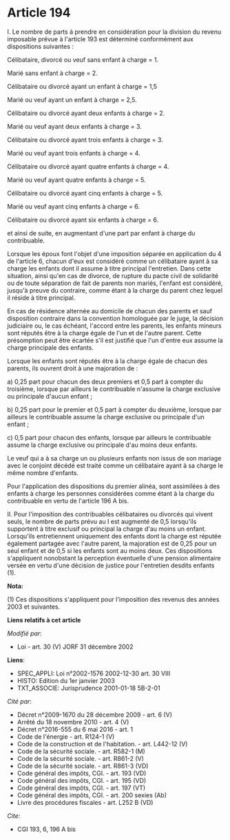 # Article 194

I. Le nombre de parts à prendre en considération pour la division du revenu imposable prévue à l'article 193 est déterminé
conformément aux dispositions suivantes :

Célibataire, divorcé ou veuf sans enfant à charge = 1.

Marié sans enfant à charge = 2.

Célibataire ou divorcé ayant un enfant à charge = 1,5

Marié ou veuf ayant un enfant à charge = 2,5.

Célibataire ou divorcé ayant deux enfants à charge = 2.

Marié ou veuf ayant deux enfants à charge = 3.

Célibataire ou divorcé ayant trois enfants à charge = 3.

Marié ou veuf ayant trois enfants à charge = 4.

Célibataire ou divorcé ayant quatre enfants à charge = 4.

Marié ou veuf ayant quatre enfants à charge = 5.

Célibataire ou divorcé ayant cinq enfants à charge = 5.

Marié ou veuf ayant cinq enfants à charge = 6.

Célibataire ou divorcé ayant six enfants à charge = 6.

et ainsi de suite, en augmentant d'une part par enfant à charge du contribuable.

Lorsque les époux font l'objet d'une imposition séparée en application du 4 de l'article 6, chacun d'eux est considéré comme
un célibataire ayant à sa charge les enfants dont il assume à titre principal l'entretien. Dans cette situation, ainsi qu'en
cas de divorce, de rupture du pacte civil de solidarité ou de toute séparation de fait de parents non mariés, l'enfant est
considéré, jusqu'à preuve du contraire, comme étant à la charge du parent chez lequel il réside à titre principal.

En cas de résidence alternée au domicile de chacun des parents et sauf disposition contraire dans la convention homologuée
par le juge, la décision judiciaire ou, le cas échéant, l'accord entre les parents, les enfants mineurs sont réputés être à
la charge égale de l'un et de l'autre parent. Cette présomption peut être écartée s'il est justifié que l'un d'entre eux
assume la charge principale des enfants.

Lorsque les enfants sont réputés être à la charge égale de chacun des parents, ils ouvrent droit à une majoration de :

a) 0,25 part pour chacun des deux premiers et 0,5 part à compter du troisième, lorsque par ailleurs le contribuable n'assume
la charge exclusive ou principale d'aucun enfant ;

b) 0,25 part pour le premier et 0,5 part à compter du deuxième, lorsque par ailleurs le contribuable assume la charge
exclusive ou principale d'un enfant ;

c) 0,5 part pour chacun des enfants, lorsque par ailleurs le contribuable assume la charge exclusive ou principale d'au moins
deux enfants.

Le veuf qui a à sa charge un ou plusieurs enfants non issus de son mariage avec le conjoint décédé est traité comme un
célibataire ayant à sa charge le même nombre d'enfants.

Pour l'application des dispositions du premier alinéa, sont assimilées à des enfants à charge les personnes considérées comme
étant à la charge du contribuable en vertu de l'article 196 A bis.

II. Pour l'imposition des contribuables célibataires ou divorcés qui vivent seuls, le nombre de parts prévu au I est augmenté
de 0,5 lorsqu'ils supportent à titre exclusif ou principal la charge d'au moins un enfant. Lorsqu'ils entretiennent
uniquement des enfants dont la charge est réputée également partagée avec l'autre parent, la majoration est de 0,25 pour un
seul enfant et de 0,5 si les enfants sont au moins deux. Ces dispositions s'appliquent nonobstant la perception éventuelle
d'une pension alimentaire versée en vertu d'une décision de justice pour l'entretien desdits enfants (1).

**Nota:**

(1) Ces dispositions s'appliquent pour l'imposition des revenus des années 2003 et suivantes.

**Liens relatifs à cet article**

_Modifié par_:

  - Loi - art. 30 (V) JORF 31 décembre 2002

**Liens**:

  - SPEC_APPLI: Loi n°2002-1576 2002-12-30 art. 30 VIII
  - HISTO: Edition du 1er janvier 2003
  - TXT_ASSOCIE: Jurisprudence 2001-01-18 5B-2-01

_Cité par_:

  - Décret n°2009-1670 du 28 décembre 2009 - art. 6 (V)
  - Arrêté du 18 novembre 2010 - art. 4 (V)
  - Décret n°2016-555 du 6 mai 2016 - art. 1
  - Code de l'énergie - art. R124-1 (V)
  - Code de la construction et de l'habitation. - art. L442-12 (V)
  - Code de la sécurité sociale. - art. R582-1 (M)
  - Code de la sécurité sociale. - art. R861-2 (V)
  - Code de la sécurité sociale. - art. R861-3 (VD)
  - Code général des impôts, CGI. - art. 193 (VD)
  - Code général des impôts, CGI. - art. 195 (VD)
  - Code général des impôts, CGI. - art. 197 (VT)
  - Code général des impôts, CGI. - art. 200 sexies (Ab)
  - Livre des procédures fiscales - art. L252 B (VD)

_Cite_:

  - CGI 193, 6, 196 A bis
